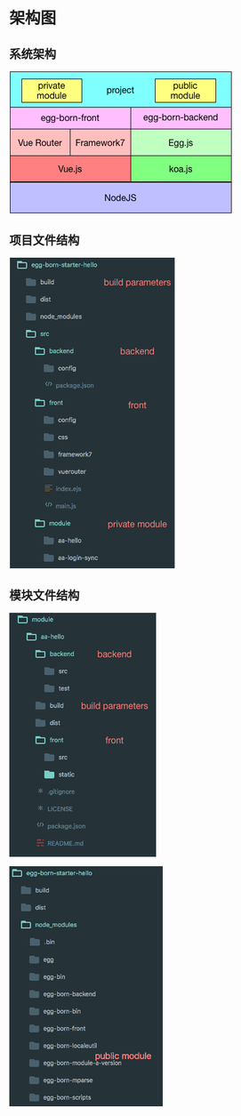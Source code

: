 # 架构图

## 系统架构
![](../assets/images/EggBornJS.png)

## 项目文件结构
![](../assets/images/structure.png)

## 模块文件结构
![](../assets/images/privatemodule.png)

![](../assets/images/publicmodule.png)
